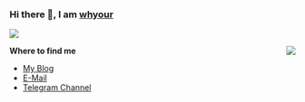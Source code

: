 <!--
**whyour/whyour** is a ✨ _special_ ✨ repository because its `README.md` (this file) appears on your GitHub profile.

Here are some ideas to get you started:

- 🔭 I’m currently working on ...
- 🌱 I’m currently learning ...
- 👯 I’m looking to collaborate on ...
- 🤔 I’m looking for help with ...
- 💬 Ask me about ...
- 📫 How to reach me: ...
- 😄 Pronouns: ...
- ⚡ Fun fact: ...
-->

### Hi there 👋, I am [whyour](https://whyour.cn)
![](https://komarev.com/ghpvc/?username=whyour&color=green)

<img src="https://github-readme-stats-mrdulin.vercel.app/api?username=whyour&show_icons=true&hide_border=true&icon_color=586069&title_color=60696f&include_all_commits=true&hide_title=true" align="right">

**Where to find me**

- [My Blog](https://whyour.cn)
- [E-Mail](mailto:imwhyour@gmail.com)
- [Telegram Channel](https://t.me/jiao_long)
